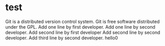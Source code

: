 # test
Git is a distributed version control system.
Git is free software distributed under the GPL.
Add one line by first developer.
Add one line by second developer.
Add second line by first developer
Add second line by second developer.
Add third line by second developer.
hello0
